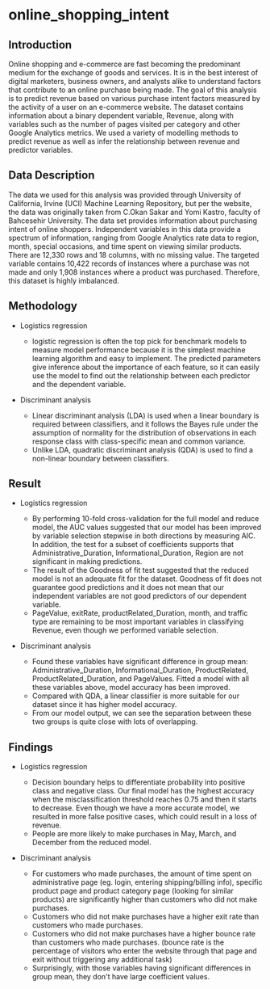 # online_shopping_intent

## Introduction
Online shopping and e-commerce are fast becoming the predominant medium for the exchange of goods and services. It is in the best interest of digital marketers, business owners, and analysts alike to understand factors that contribute to an online purchase being made. The goal of this analysis is to predict revenue based on various purchase intent factors measured by the activity of a user on an e-commerce website. The dataset contains information about a binary dependent variable, Revenue, along with variables such as the number of pages visited per category and other Google Analytics metrics. We used a variety of modelling methods to predict revenue as well as infer the relationship between revenue and predictor variables.

## Data Description
The data we used for this analysis was provided through University of California, Irvine (UCI) Machine Learning Repository, but per the website, the data was originally taken from C.Okan Sakar and Yomi Kastro, faculty of Bahcesehir University. The data set provides information about purchasing intent of online shoppers. Independent variables in this data provide a spectrum of information, ranging from Google Analytics rate data to region, month, special occasions, and time spent on viewing similar products. There are 12,330 rows and 18 columns, with no missing value. The targeted variable contains 10,422 records of instances where a purchase was not made and only 1,908 instances where a product was purchased. Therefore, this dataset is highly imbalanced. 

## Methodology
* Logistics regression
  * logistic regression is often the top pick for benchmark models to measure model performance because it is the simplest machine learning algorithm and easy to implement. The predicted parameters give       inference about the importance of each feature, so it can easily use the model to find out the relationship between each predictor and the dependent variable.
    
* Discriminant analysis
  * Linear discriminant analysis (LDA) is used when a linear boundary is required between classifiers, and it follows the Bayes rule under
    the assumption of normality for the distribution of observations in each response class with class-specific mean and common variance.
  * Unlike LDA, quadratic discriminant analysis (QDA) is used to find a non-linear boundary between classifiers.
 

## Result 
* Logistics regression
  * By performing 10-fold cross-validation for the full model and reduce model, the AUC values suggested that our model has been improved by variable selection stepwise in both directions by measuring         AIC. In addition, the test for a subset of coefficients supports that Administrative_Duration, Informational_Duration, Region are not significant in making predictions.
  * The result of the Goodness of fit test suggested that the reduced model is not an adequate fit for the dataset. Goodness of fit does not guarantee good predictions and it does not mean that our   
    independent variables are not good predictors of our dependent variable.
  * PageValue, exitRate, productRelated_Duration, month, and traffic type are remaining to be most important variables in classifying Revenue, even though we performed variable selection.
    
* Discriminant analysis
  * Found these variables have significant difference in group mean: Administrative_Duration, Informational_Duration, ProductRelated, ProductRelated_Duration, and PageValues. Fitted a model with all         these variables above, model accuracy has been improved.
  * Compared with QDA, a linear classifier is more suitable for our dataset since it has higher model accuracy.
  * From our model output, we can see the separation between these two groups is quite close with lots of overlapping.
 
## Findings
* Logistics regression
  * Decision boundary helps to differentiate probability into positive class and negative class. Our final model has the highest accuracy when the misclassification threshold reaches 0.75 and then it        starts to decrease. Even though we have a more accurate model, we resulted in more false positive cases, which could result in a loss of revenue.
  * People are more likely to make purchases in May, March, and December from the reduced model.
    
* Discriminant analysis
  * For customers who made purchases, the amount of time spent on administrative page (eg. login, entering shipping/billing info), specific product page and product category page (looking for similar        products) are significantly higher than customers who did not make purchases.
  * Customers who did not make purchases have a higher exit rate than customers who made purchases.
  * Customers who did not make purchases have a higher bounce rate than customers who made purchases. (bounce rate is the percentage of visitors who enter the website through that page and exit              without triggering any additional task)
  * Surprisingly, with those variables having significant differences in group mean, they don't have large coefficient values.















  
